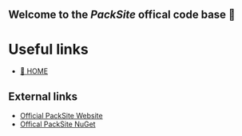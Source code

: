 ## Welcome to the *PackSite* offical code base 🙌

# Useful links

- [:house_with_garden: HOME](https://github.com/PackSite)

## External links
  - [Official PackSite Website](https://packsite.pl)
  - [Offical PackSite NuGet](https://www.nuget.org/profiles/PackSite)
